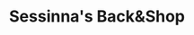 ---
title: "Sessinna's Back&Shop"
url: /kassel/sessinnas-backundshop-fuldatalstrasse/
shop: Kiosk
---